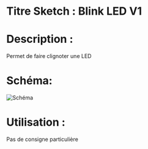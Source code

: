 # Titre Sketch : Blink LED V1
# Description : 

Permet de faire clignoter une LED

# Schéma: 

![Schéma](https://raw.githubusercontent.com/JustinMartinDev/ProjetArduino_C/master/Arduino_Blink_LED_V1/schema_arduino.png)

# Utilisation :
Pas de consigne particulière

